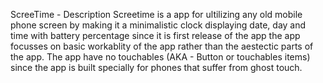 ScreeTime - Description
Screetime is a app for ultilizing any old mobile phone screen by making it a minimalistic clock displaying date, day and time with battery percentage since it is
first release of the app the app focusses on basic workablity of the app rather than the aestectic parts of the app.
The app have no touchables (AKA - Button or touchables items) since the app is built specially for phones that suffer from ghost touch.
